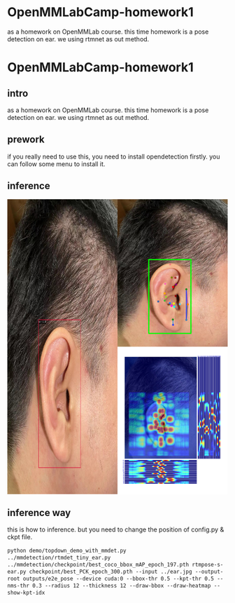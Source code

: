 # OpenMMLabCamp-homework1
as a homework on OpenMMLab course.
this time homework is a pose detection on ear.
we using rtmnet as out method.

# OpenMMLabCamp-homework1

## intro

as a homework on OpenMMLab course.
this time homework is a pose detection on ear.
we using rtmnet as out method.
## prework
if you really need to use this, you need to install opendetection firstly.
you can follow some menu to install it.
## inference

<div style="display:flex;">
  <img src="./ear_detection.jpg" alt="图像1" style="width:50%;">
  <img src="./ear_pose.jpg" alt="图像2" style="width:50%;">
</div>

## inference way
this is how to inference. but you need to change the position of config.py & ckpt file.
```shell
python demo/topdown_demo_with_mmdet.py ../mmdetection/rtmdet_tiny_ear.py ../mmdetection/checkpoint/best_coco_bbox_mAP_epoch_197.pth rtmpose-s-ear.py checkpoint/best_PCK_epoch_300.pth --input ../ear.jpg --output-root outputs/e2e_pose --device cuda:0 --bbox-thr 0.5 --kpt-thr 0.5 --nms-thr 0.3 --radius 12 --thickness 12 --draw-bbox --draw-heatmap --show-kpt-idx
